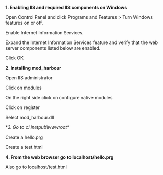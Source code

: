 **1. Enabling IIS and required IIS components on Windows**

Open Control Panel and click Programs and Features > Turn Windows features on or off.

Enable Internet Information Services.

Expand the Internet Information Services feature and verify that the web server components listed below are enabled.

Click OK

**2. Installing mod_harbour**

Open IIS administrator

Click on modules

On the right side click on configure native modules

Click on register

Select mod_harbour.dll

**3. Go to c:\inetpub\wwwroot\**

Create a hello.prg

Create a test.html

**4. From the web browser go to localhost/hello.prg**

Also go to localhost/test.html
